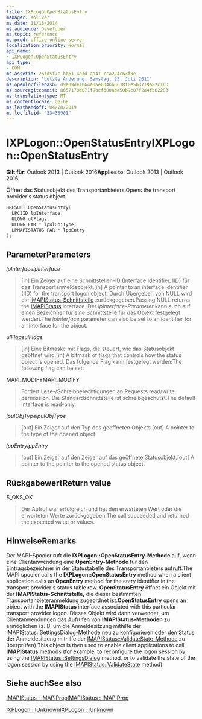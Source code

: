 ```yaml
---
title: IXPLogonOpenStatusEntry
manager: soliver
ms.date: 11/16/2014
ms.audience: Developer
ms.topic: reference
ms.prod: office-online-server
localization_priority: Normal
api_name:
- IXPLogon.OpenStatusEntry
api_type:
- COM
ms.assetid: 261d5f7c-bb61-4e1d-aa41-cca224c63f8e
description: 'Letzte Änderung: Samstag, 23. Juli 2011'
ms.openlocfilehash: d9e09de1064a0ae034bb3618f0e5b3719a82c163
ms.sourcegitcommit: 8657170d071f9bcf680aba50b9c07f2a4fb82283
ms.translationtype: MT
ms.contentlocale: de-DE
ms.lasthandoff: 04/28/2019
ms.locfileid: "33435901"
---
```

# <a name="ixplogonopenstatusentry"></a><span data-ttu-id="e29c5-103">IXPLogon::OpenStatusEntry</span><span class="sxs-lookup"><span data-stu-id="e29c5-103">IXPLogon::OpenStatusEntry</span></span>

  
  
<span data-ttu-id="e29c5-104">**Gilt für**: Outlook 2013 | Outlook 2016</span><span class="sxs-lookup"><span data-stu-id="e29c5-104">**Applies to**: Outlook 2013 | Outlook 2016</span></span> 
  
<span data-ttu-id="e29c5-105">Öffnet das Statusobjekt des Transportanbieters.</span><span class="sxs-lookup"><span data-stu-id="e29c5-105">Opens the transport provider's status object.</span></span>
  
```cpp
HRESULT OpenStatusEntry(
  LPCIID lpInterface,
  ULONG ulFlags,
  ULONG FAR * lpulObjType,
  LPMAPISTATUS FAR * lppEntry
);
```

## <a name="parameters"></a><span data-ttu-id="e29c5-106">Parameter</span><span class="sxs-lookup"><span data-stu-id="e29c5-106">Parameters</span></span>

 <span data-ttu-id="e29c5-107">_lpInterface_</span><span class="sxs-lookup"><span data-stu-id="e29c5-107">_lpInterface_</span></span>
  
> <span data-ttu-id="e29c5-108">[in] Ein Zeiger auf eine Schnittstellen-ID (Interface Identifier, IID) für das Transportanmeldeobjekt.</span><span class="sxs-lookup"><span data-stu-id="e29c5-108">[in] A pointer to an interface identifier (IID) for the transport logon object.</span></span> <span data-ttu-id="e29c5-109">Durch Übergeben von NULL wird die [IMAPIStatus-Schnittstelle](imapistatusimapiprop.md) zurückgegeben.</span><span class="sxs-lookup"><span data-stu-id="e29c5-109">Passing NULL returns the [IMAPIStatus](imapistatusimapiprop.md) interface.</span></span> <span data-ttu-id="e29c5-110">Der  _lpInterface-Parameter_ kann auch auf einen Bezeichner für eine Schnittstelle für das Objekt festgelegt werden.</span><span class="sxs-lookup"><span data-stu-id="e29c5-110">The  _lpInterface_ parameter can also be set to an identifier for an interface for the object.</span></span> 
    
 <span data-ttu-id="e29c5-111">_ulFlags_</span><span class="sxs-lookup"><span data-stu-id="e29c5-111">_ulFlags_</span></span>
  
> <span data-ttu-id="e29c5-112">[in] Eine Bitmaske mit Flags, die steuert, wie das Statusobjekt geöffnet wird.</span><span class="sxs-lookup"><span data-stu-id="e29c5-112">[in] A bitmask of flags that controls how the status object is opened.</span></span> <span data-ttu-id="e29c5-113">Das folgende Flag kann festgelegt werden:</span><span class="sxs-lookup"><span data-stu-id="e29c5-113">The following flag can be set:</span></span>
    
<span data-ttu-id="e29c5-114">MAPI_MODIFY</span><span class="sxs-lookup"><span data-stu-id="e29c5-114">MAPI_MODIFY</span></span> 
  
> <span data-ttu-id="e29c5-115">Fordert Lese-/Schreibberechtigungen an.</span><span class="sxs-lookup"><span data-stu-id="e29c5-115">Requests read/write permission.</span></span> <span data-ttu-id="e29c5-116">Die Standardschnittstelle ist schreibgeschützt.</span><span class="sxs-lookup"><span data-stu-id="e29c5-116">The default interface is read-only.</span></span> 
    
 <span data-ttu-id="e29c5-117">_lpulObjType_</span><span class="sxs-lookup"><span data-stu-id="e29c5-117">_lpulObjType_</span></span>
  
> <span data-ttu-id="e29c5-118">[out] Ein Zeiger auf den Typ des geöffneten Objekts.</span><span class="sxs-lookup"><span data-stu-id="e29c5-118">[out] A pointer to the type of the opened object.</span></span>
    
 <span data-ttu-id="e29c5-119">_lppEntry_</span><span class="sxs-lookup"><span data-stu-id="e29c5-119">_lppEntry_</span></span>
  
> <span data-ttu-id="e29c5-120">[out] Ein Zeiger auf den Zeiger auf das geöffnete Statusobjekt.</span><span class="sxs-lookup"><span data-stu-id="e29c5-120">[out] A pointer to the pointer to the opened status object.</span></span>
    
## <a name="return-value"></a><span data-ttu-id="e29c5-121">Rückgabewert</span><span class="sxs-lookup"><span data-stu-id="e29c5-121">Return value</span></span>

<span data-ttu-id="e29c5-122">S_OK</span><span class="sxs-lookup"><span data-stu-id="e29c5-122">S_OK</span></span> 
  
> <span data-ttu-id="e29c5-123">Der Aufruf war erfolgreich und hat den erwarteten Wert oder die erwarteten Werte zurückgegeben.</span><span class="sxs-lookup"><span data-stu-id="e29c5-123">The call succeeded and returned the expected value or values.</span></span>
    
## <a name="remarks"></a><span data-ttu-id="e29c5-124">Hinweise</span><span class="sxs-lookup"><span data-stu-id="e29c5-124">Remarks</span></span>

<span data-ttu-id="e29c5-125">Der MAPI-Spooler ruft die **IXPLogon::OpenStatusEntry-Methode** auf, wenn eine Clientanwendung eine **OpenEntry-Methode** für den Eintragsbezeichner in der Statustabelle des Transportanbieters aufruft.</span><span class="sxs-lookup"><span data-stu-id="e29c5-125">The MAPI spooler calls the **IXPLogon::OpenStatusEntry** method when a client application calls an **OpenEntry** method for the entry identifier in the transport provider's status table row.</span></span> <span data-ttu-id="e29c5-126">**OpenStatusEntry** öffnet ein Objekt mit der **IMAPIStatus-Schnittstelle,** die dieser bestimmten Transportanbieteranmeldung zugeordnet ist.</span><span class="sxs-lookup"><span data-stu-id="e29c5-126">**OpenStatusEntry** opens an object with the **IMAPIStatus** interface associated with this particular transport provider logon.</span></span> <span data-ttu-id="e29c5-127">Dieses Objekt wird dann verwendet, um Clientanwendungen das Aufrufen von **IMAPIStatus-Methoden** zu ermöglichen (z. B. um die Anmeldesitzung mithilfe der [IMAPIStatus::SettingsDialog-Methode](imapistatus-settingsdialog.md) neu zu konfigurieren oder den Status der Anmeldesitzung mithilfe der [IMAPIStatus::ValidateState-Methode](imapistatus-validatestate.md) zu überprüfen).</span><span class="sxs-lookup"><span data-stu-id="e29c5-127">This object is then used to enable client applications to call **IMAPIStatus** methods (for example, to reconfigure the logon session by using the [IMAPIStatus::SettingsDialog](imapistatus-settingsdialog.md) method, or to validate the state of the logon session by using the [IMAPIStatus::ValidateState](imapistatus-validatestate.md) method).</span></span> 
  
## <a name="see-also"></a><span data-ttu-id="e29c5-128">Siehe auch</span><span class="sxs-lookup"><span data-stu-id="e29c5-128">See also</span></span>



[<span data-ttu-id="e29c5-129">IMAPIStatus : IMAPIProp</span><span class="sxs-lookup"><span data-stu-id="e29c5-129">IMAPIStatus : IMAPIProp</span></span>](imapistatusimapiprop.md)
  
[<span data-ttu-id="e29c5-130">IXPLogon : IUnknown</span><span class="sxs-lookup"><span data-stu-id="e29c5-130">IXPLogon : IUnknown</span></span>](ixplogoniunknown.md)

